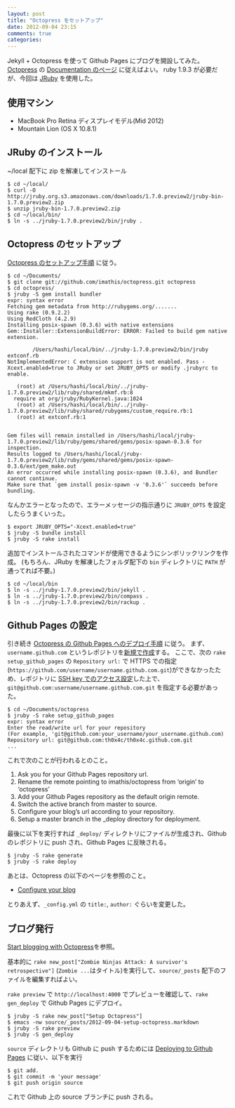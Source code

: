 ```yaml
---
layout: post
title: "Octopress をセットアップ"
date: 2012-09-04 23:15
comments: true
categories: 
---
```

Jekyll + Octopress を使って Github Pages にブログを開設してみた。
[Octopress](http://octopress.org) の [Documentation のページ](http://octopress.org/docs/) に従えばよい。
ruby 1.9.3 が必要だが、今回は [JRuby](http://jruby.org) を使用した。

## 使用マシン

* MacBook Pro Retina ディスプレイモデル(Mid 2012)
* Mountain Lion (OS X 10.8.1)

## JRuby のインストール

~/local 配下に zip を解凍してインストール

    $ cd ~/local/
    $ curl -O http://jruby.org.s3.amazonaws.com/downloads/1.7.0.preview2/jruby-bin-1.7.0.preview2.zip
    $ unzip jruby-bin-1.7.0.preview2.zip
    $ cd ~/local/bin/
    $ ln -s ../jruby-1.7.0.preview2/bin/jruby .

## Octopress のセットアップ

[Octopress のセットアップ手順](http://octopress.org/docs/setup/) に従う。

    $ cd ~/Documents/
    $ git clone git://github.com/imathis/octopress.git octopress
    $ cd octopress/
    $ jruby -S gem install bundler
    expr: syntax error
    Fetching gem metadata from http://rubygems.org/.......
    Using rake (0.9.2.2)
    Using RedCloth (4.2.9)
    Installing posix-spawn (0.3.6) with native extensions
    Gem::Installer::ExtensionBuildError: ERROR: Failed to build gem native extension.

            /Users/hashi/local/bin/../jruby-1.7.0.preview2/bin/jruby extconf.rb
    NotImplementedError: C extension support is not enabled. Pass -Xcext.enabled=true to JRuby or set JRUBY_OPTS or modify .jrubyrc to enable.

       (root) at /Users/hashi/local/bin/../jruby-1.7.0.preview2/lib/ruby/shared/mkmf.rb:8
      require at org/jruby/RubyKernel.java:1024
       (root) at /Users/hashi/local/bin/../jruby-1.7.0.preview2/lib/ruby/shared/rubygems/custom_require.rb:1
       (root) at extconf.rb:1


    Gem files will remain installed in /Users/hashi/local/jruby-1.7.0.preview2/lib/ruby/gems/shared/gems/posix-spawn-0.3.6 for inspection.
    Results logged to /Users/hashi/local/jruby-1.7.0.preview2/lib/ruby/gems/shared/gems/posix-spawn-0.3.6/ext/gem_make.out
    An error occurred while installing posix-spawn (0.3.6), and Bundler cannot continue.
    Make sure that `gem install posix-spawn -v '0.3.6'` succeeds before bundling.

なんかエラーとなったので、エラーメッセージの指示通りに `JRUBY_OPTS` を設定したらうまくいった。

    $ export JRUBY_OPTS="-Xcext.enabled=true"
    $ jruby -S bundle install
    $ jruby -S rake install

追加でインストールされたコマンドが使用できるようにシンボリックリンクを作成。
(もちろん、JRuby を解凍したフォルダ配下の `bin` ディレクトリに `PATH` が通ってれば不要。)

    $ cd ~/local/bin
    $ ln -s ../jruby-1.7.0.preview2/bin/jekyll .
    $ ln -s ../jruby-1.7.0.preview2/bin/compass .
    $ ln -s ../jruby-1.7.0.preview2/bin/rackup .

## Github Pages の設定

引き続き [Octopress の Github Pages へのデプロイ手順](http://octopress.org/docs/deploying/github/) に従う。
まず、`username.github.com` というレポジトリを[新規で作成](https://github.com/repositories/new)する。
ここで、次の `rake setup_github_pages` の `Repository url:` で HTTPS での指定(`https://github.com/username/username.github.com.git`)ができなかったため、レポジトリに [SSH key でのアクセス設定](https://help.github.com/articles/generating-ssh-keys)した上で、`git@github.com:username/username.github.com.git` を指定する必要があった。

    $ cd ~/Documents/octopress
    $ jruby -S rake setup_github_pages
    expr: syntax error
    Enter the read/write url for your repository
    (For example, 'git@github.com:your_username/your_username.github.com)
    Repository url: git@github.com:th0x4c/th0x4c.github.com.git
    ...

これで次のことが行われるとのこと。

1. Ask you for your Github Pages repository url.
2. Rename the remote pointing to imathis/octopress from ‘origin’ to ‘octopress’
3. Add your Github Pages repository as the default origin remote.
4. Switch the active branch from master to source.
5. Configure your blog’s url according to your repository.
6. Setup a master branch in the _deploy directory for deployment.

最後に以下を実行すれば `_deploy/` ディレクトリにファイルが生成され、Github のレポジトリに push され、Github Pages に反映される。

    $ jruby -S rake generate
    $ jruby -S rake deploy

あとは、Octopress の以下のページを参照のこと。

* [Configure your blog](http://octopress.org/docs/configuring/)

とりあえず、`_config.yml` の `title:`, `author:` ぐらいを変更した。

## ブログ発行

[Start blogging with Octopress](http://octopress.org/docs/blogging/)を参照。

基本的に `rake new_post["Zombie Ninjas Attack: A survivor's retrospective"]` (`Zombie ...`はタイトル)を実行して、`source/_posts` 配下のファイルを編集すればよい。

`rake preview` で `http://localhost:4000` でプレビューを確認して、`rake gen_deploy` で Github Pages にデプロイ。

    $ jruby -S rake new_post["Setup Octopress"]
    $ emacs -nw source/_posts/2012-09-04-setup-octopress.markdown
    $ jruby -S rake preview
    $ jruby -S gen_deploy

`source` ディレクトリも Github に push するためには [Deploying to Github Pages](http://octopress.org/docs/deploying/github/) に従い、以下を実行

    $ git add.
    $ git commit -m 'your message'
    $ git push origin source

これで Github 上の source ブランチに push される。
